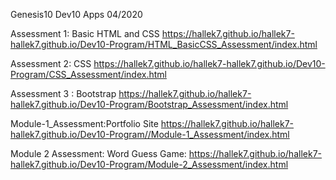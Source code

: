 Genesis10 Dev10 Apps 04/2020

Assessment 1: Basic HTML and CSS
https://hallek7.github.io/hallek7-hallek7.github.io/Dev10-Program/HTML_BasicCSS_Assessment/index.html

Assessment 2: CSS
https://hallek7.github.io/hallek7-hallek7.github.io/Dev10-Program/CSS_Assessment/index.html

Assessment 3 : Bootstrap
https://hallek7.github.io/hallek7-hallek7.github.io/Dev10-Program/Bootstrap_Assessment/index.html

Module-1_Assessment:Portfolio Site
https://hallek7.github.io/hallek7-hallek7.github.io/Dev10-Program//Module-1_Assessment/index.html

Module 2 Assessment: Word Guess Game:
https://hallek7.github.io/hallek7-hallek7.github.io/Dev10-Program/Module-2_Assessment/index.html

